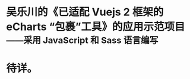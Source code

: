 # 吴乐川的《已适配 Vuejs 2 框架的 eCharts “包裹”工具》的应用示范项目<br><small>——采用 JavaScript 和 Sass 语言编写</small>

<link rel="stylesheet" href="../../../../node_modules/@wulechuan/css-stylus-markdown-themes/源代码/发布的源代码/文章排版与配色方案集/层叠样式表/wulechuan-styles-for-html-via-markdown--vscode.default.min.css">



# 待详。

